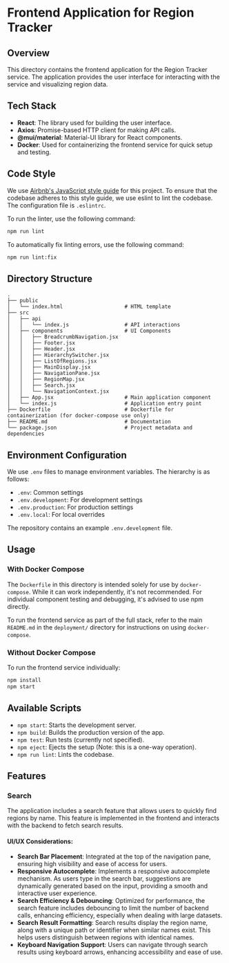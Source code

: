 # Frontend Application for Region Tracker

## Overview

This directory contains the frontend application for the Region Tracker service. The application provides the user interface for interacting with the service and visualizing region data.

## Tech Stack

- **React**: The library used for building the user interface.
- **Axios**: Promise-based HTTP client for making API calls.
- **@mui/material**: Material-UI library for React components.
- **Docker**: Used for containerizing the frontend service for quick setup and testing.

## Code Style

We use [Airbnb's JavaScript style guide](https://github.com/airbnb/javascript) for this project. 
To ensure that the codebase adheres to this style guide, we use eslint to lint the codebase. The configuration file is `.eslintrc`.

To run the linter, use the following command:

```bash
npm run lint
```

To automatically fix linting errors, use the following command:

```bash
npm run lint:fix
```

## Directory Structure

```
.
├── public
│   └── index.html                    # HTML template
├── src
│   ├── api
│   │   └── index.js                  # API interactions
│   ├── components                    # UI Components
│   │   ├── BreadcrumbNavigation.jsx
│   │   ├── Footer.jsx
│   │   ├── Header.jsx
│   │   ├── HierarchySwitcher.jsx
│   │   ├── ListOfRegions.jsx
│   │   ├── MainDisplay.jsx
│   │   ├── NavigationPane.jsx
│   │   ├── RegionMap.jsx
│   │   ├── Search.jsx
│   │   └── NavigationContext.jsx
│   ├── App.jsx                       # Main application component
│   └── index.js                      # Application entry point
├── Dockerfile                        # Dockerfile for containerization (for docker-compose use only)
├── README.md                         # Documentation
└── package.json                      # Project metadata and dependencies
```

## Environment Configuration

We use `.env` files to manage environment variables. The hierarchy is as follows:

- `.env`: Common settings
- `.env.development`: For development settings
- `.env.production`: For production settings
- `.env.local`: For local overrides

The repository contains an example `.env.development` file.

## Usage

### With Docker Compose

The `Dockerfile` in this directory is intended solely for use by `docker-compose`. While it can work independently, it's not recommended. For individual component testing and debugging, it's advised to use npm directly.

To run the frontend service as part of the full stack, refer to the main `README.md` in the `deployment/` directory for instructions on using `docker-compose`.

### Without Docker Compose

To run the frontend service individually:

```bash
npm install
npm start
```

## Available Scripts

- `npm start`: Starts the development server.
- `npm build`: Builds the production version of the app.
- `npm test`: Run tests (currently not specified).
- `npm eject`: Ejects the setup (Note: this is a one-way operation).
- `npm run lint`: Lints the codebase.

## Features

### Search

The application includes a search feature that allows users to quickly find
regions by name. This feature is implemented in the frontend and interacts
with the backend to fetch search results.

#### UI/UX Considerations:

- **Search Bar Placement**: Integrated at the top of the navigation pane,
  ensuring high visibility and ease of access for users.
- **Responsive Autocomplete**: Implements a responsive autocomplete mechanism.
  As users type in the search bar, suggestions are dynamically generated based
  on the input, providing a smooth and interactive user experience.
- **Search Efficiency & Debouncing**: Optimized for performance, the search 
  feature includes debouncing to limit the number of backend calls, enhancing
  efficiency, especially when dealing with large datasets.
- **Search Result Formatting**: Search results display the region name, along
  with a unique path or identifier when similar names exist. This helps users
  distinguish between regions with identical names.
- **Keyboard Navigation Support**: Users can navigate through search results
  using keyboard arrows, enhancing accessibility and ease of use.

